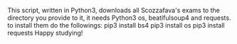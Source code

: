 This script, written in Python3, downloads all Scozzafava's exams to the directory you provide to it, it needs Python3 os, beatifulsoup4 and requests.
to install them do the followings:
    pip3 install bs4
    pip3 install os
    pip3 install requests
Happy studying!
